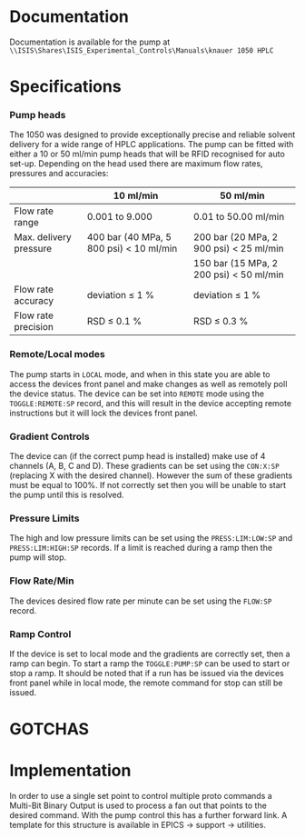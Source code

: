 # Documentation

Documentation is available for the pump at `\\ISIS\Shares\ISIS_Experimental_Controls\Manuals\knauer 1050 HPLC`

# Specifications

### Pump heads

The 1050 was designed to provide exceptionally precise and reliable solvent delivery for a wide range of HPLC applications. The pump can be fitted with either a 10 or 50 ml/min pump heads that will be RFID recognised for auto set-up. Depending on the head used there are maximum flow rates, pressures and accuracies:

|                        | 10 ml/min                                 | 50 ml/min                               |
|------------------------|-------------------------------------------|-----------------------------------------|
| Flow rate range        | 0.001 to 9.000                            | 0.01 to 50.00 ml/min                    |
| Max. delivery pressure | 400 bar (40 MPa, 5 800 psi) < 10 ml/min   | 200 bar (20 MPa, 2 900 psi) < 25 ml/min |
|                        |                                           | 150 bar (15 MPa, 2 200 psi) < 50 ml/min |
| Flow rate accuracy     | deviation ≤ 1 %                           | deviation ≤ 1 %                         |
| Flow rate precision    | RSD ≤ 0.1 %                               | RSD ≤ 0.3 %                             |

### Remote/Local modes

The pump starts in `LOCAL` mode, and when in this state you are able to access the devices front panel and make changes as well as remotely poll the device status. The device can be set into `REMOTE` mode using the `TOGGLE:REMOTE:SP` record, and this will result in the device accepting remote instructions but it will lock the devices front panel.

### Gradient Controls

The device can (if the correct pump head is installed) make use of 4 channels (A, B, C and D). These gradients can be set using the `CON:X:SP` (replacing X with the desired channel). However the sum of these gradients must be equal to 100%. If not correctly set then you will be unable to start the pump until this is resolved.

### Pressure Limits

The high and low pressure limits can be set using the `PRESS:LIM:LOW:SP` and `PRESS:LIM:HIGH:SP` records. If a limit is reached during a ramp then the pump will stop.

### Flow Rate/Min

The devices desired flow rate per minute can be set using the `FLOW:SP` record.

### Ramp Control

If the device is set to local mode and the gradients are correctly set, then a ramp can begin. To start a ramp the `TOGGLE:PUMP:SP` can be used to start or stop a ramp. It should be noted that if a run has be issued via the devices front panel while in local mode, the remote command for stop can still be issued.

# GOTCHAS

# Implementation

In order to use a single set point to control multiple proto commands a Multi-Bit Binary Output is used to process a fan out that points to the desired command. With the pump control this has a further forward link. A template for this structure is available in EPICS -> support -> utilities.
